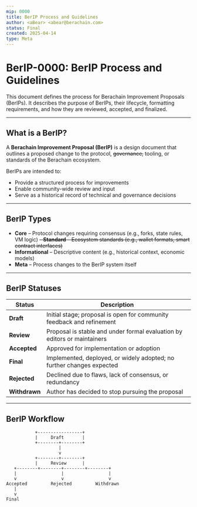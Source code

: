 ```yaml
---
mip: 0000
title: BerIP Process and Guidelines
author: <aBear> <abear@berachain.com>
status: Final
created: 2025-04-14
type: Meta
---
```


# BerIP-0000: BerIP Process and Guidelines

This document defines the process for Berachain Improvement Proposals (BerIPs). It describes the purpose of BerIPs, their lifecycle, formatting requirements, and how they are reviewed, accepted, and finalized.

---

## What is a BerIP?

A **Berachain Improvement Proposal (BerIP)** is a design document that outlines a proposed change to the protocol, ~~governance,~~ tooling, or standards of the Berachain ecosystem.

BerIPs are intended to:

- Provide a structured process for improvements
- Enable community-wide review and input
- Serve as a historical record of technical and governance decisions

---

## BerIP Types

- **Core** – Protocol changes requiring consensus (e.g., forks, state rules, VM logic)
~~- **Standard** – Ecosystem standards (e.g., wallet formats, smart contract interfaces)~~
- **Informational** – Descriptive content (e.g., historical context, economic models)
- **Meta** – Process changes to the BerIP system itself

---

## BerIP Statuses

| Status     | Description |
|------------|-------------|
| **Draft**  | Initial stage; proposal is open for community feedback and refinement |
| **Review** | Proposal is stable and under formal evaluation by editors or maintainers |
| **Accepted** | Approved for implementation or adoption |
| **Final**  | Implemented, deployed, or widely adopted; no further changes expected |
| **Rejected** | Declined due to flaws, lack of consensus, or redundancy |
| **Withdrawn** | Author has decided to stop pursuing the proposal |

---

## BerIP Workflow

```plaintext
           +-----------------+
           |     Draft       |
           +--------+--------+
                    |
                    v
           +--------+--------+
           |     Review      |
   +--------+--------+--------+--------+
   |                 |                 |
   v                 v                 v
Accepted         Rejected         Withdrawn
   |
   v
Final
